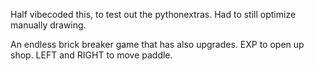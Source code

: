 
Half vibecoded this, to test out the pythonextras.
Had to still optimize manually drawing.

An endless brick breaker game that has also upgrades.
EXP to open up shop. LEFT and RIGHT to move paddle.
